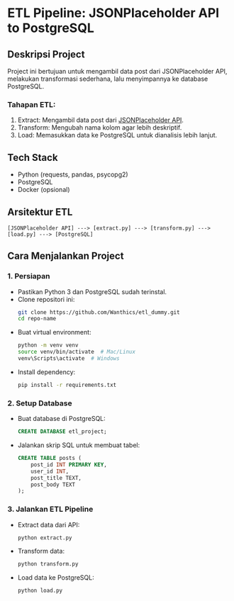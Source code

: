 # ETL Pipeline: JSONPlaceholder API to PostgreSQL

## Deskripsi Project
Project ini bertujuan untuk mengambil data post dari JSONPlaceholder API, melakukan transformasi sederhana, lalu menyimpannya ke database PostgreSQL.

### Tahapan ETL:
1. Extract: Mengambil data post dari [JSONPlaceholder API](https://jsonplaceholder.typicode.com/posts).
2. Transform: Mengubah nama kolom agar lebih deskriptif.
3. Load: Memasukkan data ke PostgreSQL untuk dianalisis lebih lanjut.

## Tech Stack
- Python (requests, pandas, psycopg2)
- PostgreSQL
- Docker (opsional)

## Arsitektur ETL
```plaintext
[JSONPlaceholder API] ---> [extract.py] ---> [transform.py] ---> [load.py] ---> [PostgreSQL]
```

## Cara Menjalankan Project

### 1. Persiapan
- Pastikan Python 3 dan PostgreSQL sudah terinstal.
- Clone repositori ini:
  ```bash
  git clone https://github.com/Wanthics/etl_dummy.git
  cd repo-name
  ```
- Buat virtual environment:
  ```bash
  python -m venv venv
  source venv/bin/activate  # Mac/Linux
  venv\Scripts\activate  # Windows
  ```
- Install dependency:
  ```bash
  pip install -r requirements.txt
  ```

### 2. Setup Database
- Buat database di PostgreSQL:
  ```sql
  CREATE DATABASE etl_project;
  ```
- Jalankan skrip SQL untuk membuat tabel:
  ```sql
  CREATE TABLE posts (
      post_id INT PRIMARY KEY,
      user_id INT,
      post_title TEXT,
      post_body TEXT
  );
  ```

### 3. Jalankan ETL Pipeline
- Extract data dari API:
  ```bash
  python extract.py
  ```
- Transform data:
  ```bash
  python transform.py
  ```
- Load data ke PostgreSQL:
  ```bash
  python load.py
  ```
